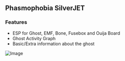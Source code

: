 ## Phasmophobia SilverJET

### Features
- ESP for Ghost, EMF, Bone, Fusebox and Ouija Board
- Ghost Activity Graph
- Basic/Extra information about the ghost

![Image](https://camo.githubusercontent.com/f337a97cf4fab29580f2e0173bc8e4b42806fa771f89e89d020d27a90cf2333f/68747470733a2f2f692e696d6775722e636f6d2f314c63666f75752e706e67)
